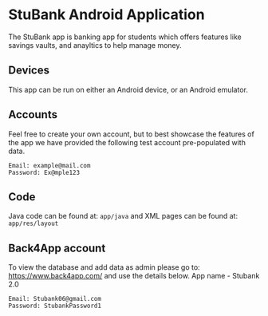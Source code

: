 # StuBank Android Application
The StuBank app is banking app for students which offers features like savings vaults, and anayltics to help manage money.

## Devices
This app can be run on either an Android device, or an Android emulator.

## Accounts
Feel free to create your own account, but to best showcase the features of the app we have provided the following test account pre-populated with data.
```
Email: example@mail.com
Password: Ex@mple123
```

## Code
Java code can be found at:
```app/java```
and XML pages can be found at:
```app/res/layout```

## Back4App account
To view the database and add data as admin please go to: https://www.back4app.com/ and use the details below. 
App name - Stubank 2.0
```
Email: Stubank06@gmail.com
Password: StubankPassword1
```